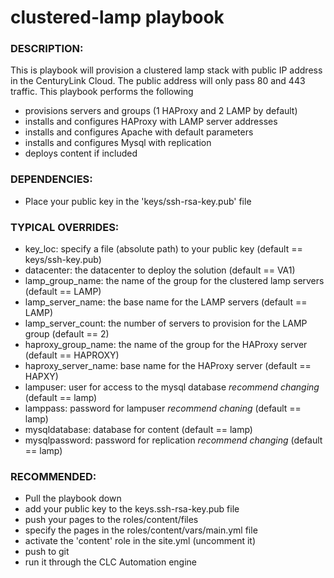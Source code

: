 # clustered-lamp playbook

### DESCRIPTION: 
This is playbook will provision a clustered lamp stack with public IP address in the CenturyLink Cloud. The public address will only pass 80 and 443 traffic. This playbook performs the following
* provisions servers and groups (1 HAProxy and 2 LAMP by default)
* installs and configures HAProxy with LAMP server addresses
* installs and configures Apache with default parameters
* installs and configures Mysql with replication
* deploys content if included

### DEPENDENCIES:
* Place your public key in the 'keys/ssh-rsa-key.pub' file

### TYPICAL OVERRIDES: 
* key_loc: specify a file (absolute path) to your public key (default == keys/ssh-key.pub)
* datacenter: the datacenter to deploy the solution (default == VA1)
* lamp_group_name: the name of the group for the clustered lamp servers (default == LAMP)
* lamp_server_name: the base name for the LAMP servers (default == LAMP)
* lamp_server_count: the number of servers to provision for the LAMP group (default == 2)
* haproxy_group_name: the name of the group for the HAProxy server (default == HAPROXY)
* haproxy_server_name: base name for the HAProxy server (default == HAPXY)
* lampuser: user for access to the mysql database *recommend changing* (default == lamp)
* lamppass: password for lampuser *recommend chaning* (default == lamp)
* mysqldatabase: database for content (default == lamp)
* mysqlpassword: password for replication *recommend changing* (default == lamp)

### RECOMMENDED: 
* Pull the playbook down 
* add your public key to the keys.ssh-rsa-key.pub file
* push your pages to the roles/content/files
* specify the pages in the roles/content/vars/main.yml file
* activate the 'content' role in the site.yml (uncomment it)
* push to git 
* run it through the CLC Automation engine
